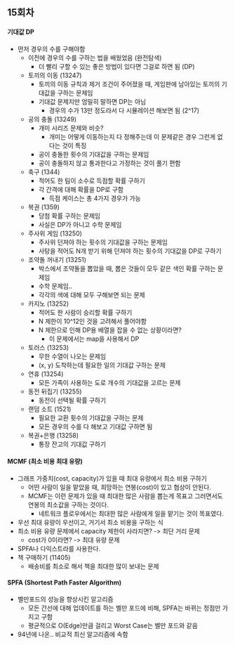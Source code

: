 ## 15회차

#### 기대값 DP
* 먼저 경우의 수를 구해야함
    * 이전에 경우의 수를 구하는 법을 배웠었음 (완전탐색)
        * 더 빨리 구할 수 있는 좋은 방법이 있다면 그걸로 하면 됨 (DP)
    * 토끼의 이동 (13247)
        * 토끼의 이동 규칙과 제거 조건이 주어졌을 때, 게임판에 남아있는 토끼의 기대값을 구하는 문제임
        * 기대값 문제지만 엄밀히 말하면 DP는 아님
            * 경우의 수가 13만 정도라서 다 시뮬레이션 해보면 됨 (2^17)
    * 공의 충돌 (13249)
        * 개미 시리즈 문제와 비슷?
            * 개미는 어떻게 이동하는지 다 정해주는데 이 문제같은 경우 그런게 없다는 것이 특징
        * 공이 충돌한 횟수의 기대값을 구하는 문제임
        * 공이 충돌하지 않고 통과한다고 가정하는 것이 풀기 편함
    * 축구 (1344)
        * 적어도 한 팀이 소수로 득점할 확률 구하기
        * 각 간격에 대해 확률을 DP로 구함
            * 득점 케이스는 총 4가지 경우가 가능
    * 복권 (1359)
        * 당첨 확률 구하는 문제임
        * 사실은 DP가 아니고 수학 문제임
    * 주사위 게임 (13250)
        * 주사위 던져야 하는 횟수의 기대값을 구하는 문제임
        * 사탕을 적어도 N개 받기 위해 던져야 하는 횟수의 기대값을 DP로 구하기
    * 조약돌 꺼내기 (13251)
        * 박스에서 조약돌을 뽑았을 때, 뽑은 것들이 모두 같은 색인 확률 구하는 문제임
        * 수학 문제임..
        * 각각의 색에 대해 모두 구해보면 되는 문제
    * 카지노 (13252)
        * 적어도 한 사람이 승리할 확률 구하기
        * N 제한이 10^12인 것을 고려해서 풀어야함
        * N 제한으로 인해 DP용 배열을 잡을 수 없는 상황이라면?
            * 이 문제에서는 map을 사용해서 DP
    * 토러스 (13253)
        * 무한 수열이 나오는 문제임
        * (x, y) 도착하는데 필요한 일의 기대값 구하는 문제
    * 연휴 (13254)
        * 모든 가족이 사용하는 도로 개수의 기대값을 고르는 문제
    * 동전 뒤집기 (13255)
        * 동전이 선택될 확률 구하기
    * 랜덤 소트 (1521)
        * 필요한 교환 횟수의 기대값을 구하는 문제
        * 모든 경우의 수를 다 해보고 기대값 구하면 됨
    * 복권+은행 (13258)
        * 통장 잔고의 기대값 구하기

#### MCMF (최소 비용 최대 유량)
* 그래프 가중치(cost, capacity)가 있을 때 최대 유량에서 최소 비용 구하기
    * 어떤 사람이 일을 맡았을 때, 희망하는 연봉(cost)이 있고 협상이 안된다.
    * MCMF는 이런 문제가 있을 때 최대한 많은 사람을 뽑는게 목표고 그러면서도 연봉의 최소값을 구하는 것이다.
        * 네트워크 플로우에서는 최대한 많은 사람에게 일을 맡기는 것이 목표였다.
* 우선 최대 유량이 우선이고, 거기서 최소 비용을 구하는 식
* 최소 비용 유량 문제에서 capacity 제한이 사라지면? -> 최단 거리 문제
    * cost가 0이라면? -> 최대 유량 문제
* SPFA나 다익스트라를 사용한다.
* 책 구매하기 (11405)
    * 배송비를 최소로 해서 책을 최대한 많이 보내는 문제

#### SPFA (Shortest Path Faster Algorithm)
* 벨만포드의 성능을 향상시킨 알고리즘
    * 모든 간선에 대해 업데이트를 하는 벨만 포드에 비해, SPFA는 바뀌는 정점만 가지고 구함
    * 평균적으로 O(Edge)만큼 걸리고 Worst Case는 벨만 포드와 같음
* 94년에 나온.. 비교적 최신 알고리즘에 속함
